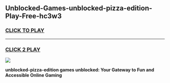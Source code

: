 
## Unblocked-Games-unblocked-pizza-edition-Play-Free-hc3w3
<h3>
<a href="https://premium76.site?title=unblocked-pizza-edition&ref=19M">CLICK TO PLAY</a></h3>
<hr>

<h3>
<a href="https://premium76.site?title=unblocked-pizza-edition&ref=19M">CLICK 2 PLAY</a>
  
</h3>

<a href="https://premium76.site?title=unblocked-pizza-edition&ref=19M"><img src="https://clearcache.store/games.png"></a>


**unblocked-pizza-edition games unblocked: Your Gateway to Fun and Accessible Online Gaming**
